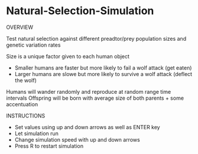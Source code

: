 # Natural-Selection-Simulation

OVERVIEW

Test natural selection against different preadtor/prey population sizes and genetic variation rates

Size is a unique factor given to each human object
  - Smaller humans are faster but more likely to fail a wolf attack (get eaten)
  - Larger humans are slowe but more likely to survive a wolf attack (deflect the wolf)
  
 Humans will wander randomly and reproduce at random range time intervals
 Offspring will be born with average size of both parents + some accentuation

INSTRUCTIONS
  - Set values using up and down arrows as well as ENTER key
  - Let simulation run
  - Change simulation speed with up and down arrows
  - Press R to restart simulation
